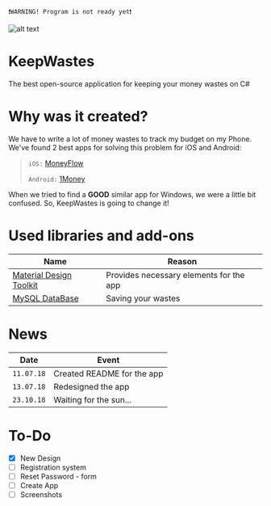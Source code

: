 `❗WARNING! Program is not ready yet❗`


![alt text](https://pp.userapi.com/c845417/v845417203/a417a/8Ro1XqxS4Do.jpg)
# KeepWastes 
The best open-source application for keeping your money wastes on C#

# Why was it created?
We have to write a lot of money wastes to track my budget on my Phone. We've found 2 best apps for solving this problem for iOS and Android: 
>`iOS:` [MoneyFlow](https://itunes.apple.com/RU/app/id900890647)
>
>`Android:` [1Money](https://play.google.com/store/apps/details?id=org.pixelrush.moneyiq&hl=ru)

When  we tried to find a **GOOD** similar app for Windows, we were a little bit confused. So, KeepWastes is going to change it! 

# Used libraries and add-ons

Name  | Reason
----------------|----------------------
[Material Design Toolkit](https://github.com/ButchersBoy/MaterialDesignInXamlToolkit)| Provides necessary elements for the app
[MySQL DataBase](https://dev.mysql.com/downloads/workbench/) | Saving your wastes

# News
Date| Event
----|-----
`11.07.18`| Created README for the app
`13.07.18` | Redesigned the app
`23.10.18` | Waiting for the sun...
# To-Do
- [x] New Design
- [ ] Registration system
- [ ] Reset Password - form
- [ ] Create App
- [ ] Screenshots
